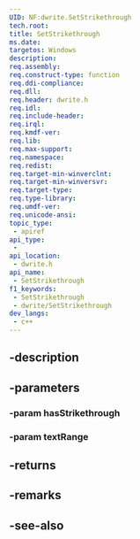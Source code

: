 ```yaml
---
UID: NF:dwrite.SetStrikethrough
tech.root: 
title: SetStrikethrough
ms.date: 
targetos: Windows
description: 
req.assembly: 
req.construct-type: function
req.ddi-compliance: 
req.dll: 
req.header: dwrite.h
req.idl: 
req.include-header: 
req.irql: 
req.kmdf-ver: 
req.lib: 
req.max-support: 
req.namespace: 
req.redist: 
req.target-min-winverclnt: 
req.target-min-winversvr: 
req.target-type: 
req.type-library: 
req.umdf-ver: 
req.unicode-ansi: 
topic_type:
 - apiref
api_type:
 - 
api_location:
 - dwrite.h
api_name:
 - SetStrikethrough
f1_keywords:
 - SetStrikethrough
 - dwrite/SetStrikethrough
dev_langs:
 - c++
---
```


## -description

## -parameters

### -param hasStrikethrough

### -param textRange

## -returns

## -remarks

## -see-also


